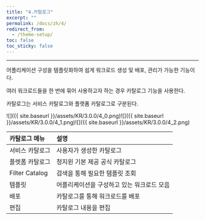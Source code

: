 ```yaml
---
title: "4.카탈로그"
excerpt: ""
permalink: /docs/zh/4/
redirect_from:
  - /theme-setup/
toc: false
toc_sticky: false
---
```


---
어플리케이션 구성을 템플릿화하여 쉽게 워크로드 생성 및 배포, 관리가 가능한 기능이다.

여러 워크로드들을 한 번에 묶어 사용하고자 하는 경우 카탈로그 기능을 사용한다.

카탈로그는 서비스 카탈로그와 플랫폼 카탈로그로 구분된다.

![]({{ site.baseurl }}/assets/KR/3.0.0/4_0.png)![]({{ site.baseurl }}/assets/KR/3.0.0/4_1.png)![]({{ site.baseurl }}/assets/KR/3.0.0/4_2.png)

| **카탈로그 메뉴** | **설명** |
| :--- | :--- |
| 서비스 카탈로그 | 사용자가 생성한 카탈로그 |
| 플렛폼 카탈로그 | 청지윈 기본 제공 공식 카탈로그 |
| Filter Catalog | 검색을 통해 필요한 템플릿 조회 |
| 템플릿 | 어플리케이션을 구성하고 있는 워크로드 모음 |
| 배포 | 카탈로그를 통해 워크로드를 배포 |
| 편집 | 카탈로그 내용을 편집 |
